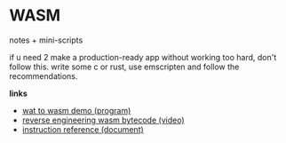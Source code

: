 # WASM
notes + mini-scripts

if u need 2 make a production-ready app without working too hard, don't follow this.  write some c or rust, use emscripten and follow the recommendations. 
 
**links**

* <a href=https://webassembly.github.io/wabt/demo/wat2wasm/> wat to wasm demo (program) </a>
* <a href=https://youtu.be/19Isc4aW7Ng> reverse engineering wasm bytecode (video) </a>
* <a href= https://github.com/sunfishcode/wasm-reference-manual/blob/master/WebAssembly.md#instruction-descriptions> instruction reference (document) </a>
